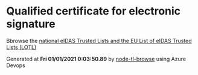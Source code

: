 # Qualified certificate for electronic signature 
 Bbrowse the [national eIDAS Trusted Lists and the EU List of eIDAS Trusted Lists (LOTL)](https://webgate.ec.europa.eu/tl-browser/#/) 
 
 
Generated at **Fri 01/01/2021  0:03:50.89** by [node-tl-browse](https://github.com/ymedlop/node-tl-browser) using Azure Devops 
